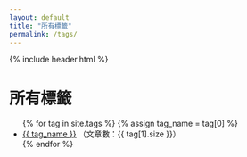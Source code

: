 ```yaml
---
layout: default
title: "所有標籤"
permalink: /tags/
---
```

{% include header.html %}
<h1>所有標籤</h1>

<ul>
  {% for tag in site.tags %}
    {% assign tag_name = tag[0] %}
    <li>
      <a href="{{ site.baseurl }}/tags/{{ tag_name }}/">{{ tag_name }}</a> （文章數：{{ tag[1].size }}）
    </li>
  {% endfor %}
</ul>
